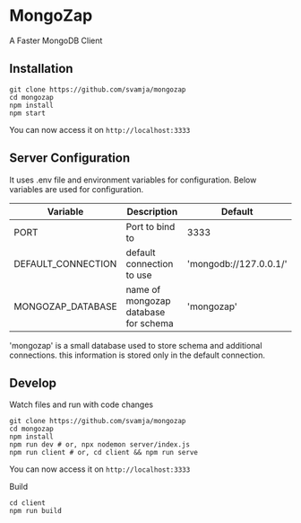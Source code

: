 # MongoZap

A Faster MongoDB Client

## Installation


````
git clone https://github.com/svamja/mongozap
cd mongozap
npm install
npm start
````

You can now access it on `http://localhost:3333`

## Server Configuration

It uses .env file and environment variables for configuration. Below variables are used for configuration.

| Variable      		| Description           				| Default   				|
| ----          		| -----                 				| ----      				|
| PORT          		| Port to bind to    				  	| 3333      				|
| DEFAULT_CONNECTION  	| default connection to use    			| 'mongodb://127.0.0.1/' 	|
| MONGOZAP_DATABASE		| name of mongozap database for schema  | 'mongozap' 				|


'mongozap' is a small database used to store schema and additional connections.
this information is stored only in the default connection.


## Develop

Watch files and run with code changes

````
git clone https://github.com/svamja/mongozap
cd mongozap
npm install
npm run dev # or, npx nodemon server/index.js
npm run client # or, cd client && npm run serve
````

You can now access it on `http://localhost:3333`

Build

````
cd client
npm run build
````



